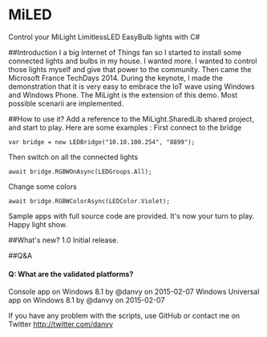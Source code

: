 # MiLED
Control your MiLight LimitlessLED EasyBulb lights with C#

##Introduction
I a big Internet of Things fan so I started to install some connected lights and bulbs in my house. I wanted more. I wanted to control those lights myself and give that power to the community.
Then came the Microsoft France TechDays 2014. During the keynote, I made the demonstration that it is very easy to embrace the IoT wave using Windows and Windows Phone. The MiLight is the extension of this demo. Most possible scenarii are implemented.

##How to use it?
Add a reference to the MiLight.SharedLib shared project, and start to play.
Here are some examples :
First connect to the bridge
```
var bridge = new LEDBridge("10.10.100.254", "8899");
```
Then switch on all the connected lights
```
await bridge.RGBWOnAsync(LEDGroups.All);
```
Change some colors
```
await bridge.RGBWColorAsync(LEDColor.Violet);
```
Sample apps with full source code are provided.
It's now your turn to play.
Happy light show.

##What's new?
1.0 Initial release.

##Q&A
#### Q: What are the validated platforms?
Console app on Windows 8.1 by @danvy on 2015-02-07
Windows Universal app on Windows 8.1 by @danvy on 2015-02-07

If you have any problem with the scripts, use GitHub or contact me on Twitter http://twitter.com/danvy
